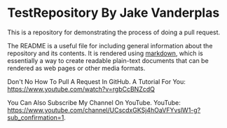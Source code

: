 # TestRepository By Jake Vanderplas

This is a repository for demonstrating the process of doing a pull request.

The README is a useful file for including general information about the repository and its contents.
It is rendered using [markdown](https://daringfireball.net/projects/markdown/), which is essentially a
way to create readable plain-text documents that can be rendered as web pages or other media formats.

Don't No How To Pull A Request In GitHub. A Tutorial For You: https://www.youtube.com/watch?v=rgbCcBNZcdQ

You Can Also Subscribe My Channel On YouTube.
YouTube: https://www.youtube.com/channel/UCscdxGKSj4hOaVFYvslW1-g?sub_confirmation=1.
